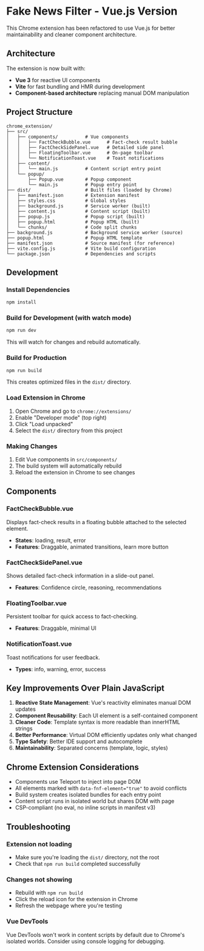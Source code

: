 # Fake News Filter - Vue.js Version

This Chrome extension has been refactored to use Vue.js for better maintainability and cleaner component architecture.

## Architecture

The extension is now built with:
- **Vue 3** for reactive UI components
- **Vite** for fast bundling and HMR during development
- **Component-based architecture** replacing manual DOM manipulation

## Project Structure

```
chrome_extension/
├── src/
│   ├── components/          # Vue components
│   │   ├── FactCheckBubble.vue      # Fact-check result bubble
│   │   ├── FactCheckSidePanel.vue   # Detailed side panel
│   │   ├── FloatingToolbar.vue      # On-page toolbar
│   │   └── NotificationToast.vue    # Toast notifications
│   ├── content/
│   │   └── main.js          # Content script entry point
│   └── popup/
│       ├── Popup.vue        # Popup component
│       └── main.js          # Popup entry point
├── dist/                    # Built files (loaded by Chrome)
│   ├── manifest.json        # Extension manifest
│   ├── styles.css           # Global styles
│   ├── background.js        # Service worker (built)
│   ├── content.js           # Content script (built)
│   ├── popup.js             # Popup script (built)
│   ├── popup.html           # Popup HTML (built)
│   └── chunks/              # Code split chunks
├── background.js            # Background service worker (source)
├── popup.html               # Popup HTML template
├── manifest.json            # Source manifest (for reference)
├── vite.config.js           # Vite build configuration
└── package.json             # Dependencies and scripts
```

## Development

### Install Dependencies

```bash
npm install
```

### Build for Development (with watch mode)

```bash
npm run dev
```

This will watch for changes and rebuild automatically.

### Build for Production

```bash
npm run build
```

This creates optimized files in the `dist/` directory.

### Load Extension in Chrome

1. Open Chrome and go to `chrome://extensions/`
2. Enable "Developer mode" (top right)
3. Click "Load unpacked"
4. Select the `dist/` directory from this project

### Making Changes

1. Edit Vue components in `src/components/`
2. The build system will automatically rebuild
3. Reload the extension in Chrome to see changes

## Components

### FactCheckBubble.vue
Displays fact-check results in a floating bubble attached to the selected element.
- **States**: loading, result, error
- **Features**: Draggable, animated transitions, learn more button

### FactCheckSidePanel.vue
Shows detailed fact-check information in a slide-out panel.
- **Features**: Confidence circle, reasoning, recommendations

### FloatingToolbar.vue
Persistent toolbar for quick access to fact-checking.
- **Features**: Draggable, minimal UI

### NotificationToast.vue
Toast notifications for user feedback.
- **Types**: info, warning, error, success

## Key Improvements Over Plain JavaScript

1. **Reactive State Management**: Vue's reactivity eliminates manual DOM updates
2. **Component Reusability**: Each UI element is a self-contained component
3. **Cleaner Code**: Template syntax is more readable than innerHTML strings
4. **Better Performance**: Virtual DOM efficiently updates only what changed
5. **Type Safety**: Better IDE support and autocomplete
6. **Maintainability**: Separated concerns (template, logic, styles)

## Chrome Extension Considerations

- Components use Teleport to inject into page DOM
- All elements marked with `data-fnf-element="true"` to avoid conflicts
- Build system creates isolated bundles for each entry point
- Content script runs in isolated world but shares DOM with page
- CSP-compliant (no eval, no inline scripts in manifest v3)

## Troubleshooting

### Extension not loading
- Make sure you're loading the `dist/` directory, not the root
- Check that `npm run build` completed successfully

### Changes not showing
- Rebuild with `npm run build`
- Click the reload icon for the extension in Chrome
- Refresh the webpage where you're testing

### Vue DevTools
Vue DevTools won't work in content scripts by default due to Chrome's isolated worlds. Consider using console logging for debugging.
